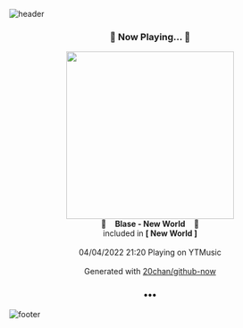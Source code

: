 ![header](https://capsule-render.vercel.app/api?type=wave&height=170&section=header&text=Hi.%20I'm%20SHIFT&fontColor=090707&fontAlignX=45&fontAlignY=65&fontSize=100)

<h3 align="center">🎵 Now Playing... 🎵</h3>
<p align="center">
  <a href="https://music.youtube.com/watch?v=eKfrkH2Xr4k">
    <img width="300" src="https://lh3.googleusercontent.com/966EVioxq2dMVaqpDqoURT2pb3rFi3Py-BaU8s4vvR5nRAo69SK2dZuAJBB4M1nu8uNMiHmpnwSdBEU">
  </a>
  <br>
  🎵&nbsp&nbsp&nbsp <b>Blase - New World</b> &nbsp&nbsp&nbsp🎵
  <br>
  included in <b>[ New World ]</b>
  
  <br />
  <br />
  04/04/2022 21:20 Playing on YTMusic
  <br />
  <br />
  Generated with <a href="https://github.com/20chan/github-now">20chan/github-now</a>
</p>

<h3 align="center">•••</h3>

![footer](https://capsule-render.vercel.app/api?type=wave&height=150&section=footer)
